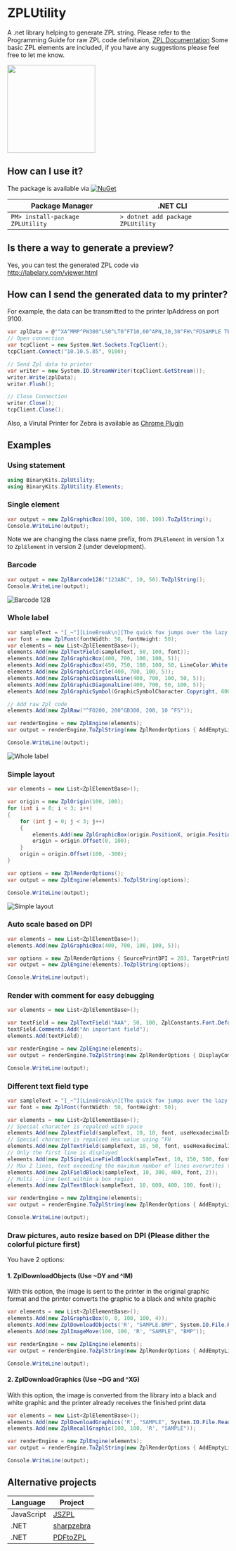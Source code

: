 # ZPLUtility
A .net library helping to generate ZPL string.
Please refer to the Programming Guide for raw ZPL code definitaion, 
[ZPL Documentation](https://www.zebra.com/content/dam/zebra/manuals/printers/common/programming/zpl-zbi2-pm-en.pdf)
Some basic ZPL elements are included, if you have any suggestions please feel free to let me know.

<img src="https://raw.githubusercontent.com/BinaryKits/ZPLUtility/master/doc/logo.png" width="200">

## How can I use it?

The package is available via [![NuGet](https://img.shields.io/nuget/v/ZPLUtility.svg?label=NuGet)](https://www.nuget.org/packages/ZPLUtility)

| Package Manager | .NET CLI |
| ------------- | ------------- |
| ``` PM> install-package ZPLUtility ``` | ``` > dotnet add package ZPLUtility ``` |

## Is there a way to generate a preview?

Yes, you can test the generated ZPL code via http://labelary.com/viewer.html

## How can I send the generated data to my printer?

For example, the data can be transmitted to the printer IpAddress on port 9100.

```cs
var zplData = @"^XA^MMP^PW300^LS0^LT0^FT10,60^APN,30,30^FH\^FDSAMPLE TEXT^FS^XZ";
// Open connection
var tcpClient = new System.Net.Sockets.TcpClient();
tcpClient.Connect("10.10.5.85", 9100);

// Send Zpl data to printer
var writer = new System.IO.StreamWriter(tcpClient.GetStream());
writer.Write(zplData);
writer.Flush();

// Close Connection
writer.Close();
tcpClient.Close();
```

Also, a Virutal Printer for Zebra is available as [Chrome Plugin](https://chrome.google.com/webstore/detail/zpl-printer/phoidlklenidapnijkabnfdgmadlcmjo)

## Examples

### Using statement

```cs
using BinaryKits.ZplUtility;
using BinaryKits.ZplUtility.Elements;
```

### Single element

```cs
var output = new ZplGraphicBox(100, 100, 100, 100).ToZplString();
Console.WriteLine(output);
```

Note we are changing the class name prefix, from `ZPLElement` in version 1.x to `ZplElement` in version 2 (under development).

### Barcode

```cs
var output = new ZplBarcode128("123ABC", 10, 50).ToZplString();
Console.WriteLine(output);
```

![Barcode 128](doc/preview-barcode128.png)

### Whole label

```cs
var sampleText = "[_~^][LineBreak\n][The quick fox jumps over the lazy dog.]";
var font = new ZplFont(fontWidth: 50, fontHeight: 50);
var elements = new List<ZplElementBase>();
elements.Add(new ZplTextField(sampleText, 50, 100, font));
elements.Add(new ZplGraphicBox(400, 700, 100, 100, 5));
elements.Add(new ZplGraphicBox(450, 750, 100, 100, 50, LineColor.White));
elements.Add(new ZplGraphicCircle(400, 700, 100, 5));
elements.Add(new ZplGraphicDiagonalLine(400, 700, 100, 50, 5));
elements.Add(new ZplGraphicDiagonalLine(400, 700, 50, 100, 5));
elements.Add(new ZplGraphicSymbol(GraphicSymbolCharacter.Copyright, 600, 600, 50, 50));

// Add raw Zpl code
elements.Add(new ZplRaw("^FO200, 200^GB300, 200, 10 ^FS"));

var renderEngine = new ZplEngine(elements);
var output = renderEngine.ToZplString(new ZplRenderOptions { AddEmptyLineBeforeElementStart = true });

Console.WriteLine(output);
```

![Whole label](doc/preview-whole.label.png)

### Simple layout

```cs
var elements = new List<ZplElementBase>();

var origin = new ZplOrigin(100, 100);
for (int i = 0; i < 3; i++)
{
    for (int j = 0; j < 3; j++)
    {
        elements.Add(new ZplGraphicBox(origin.PositionX, origin.PositionY, 50, 50));
        origin = origin.Offset(0, 100);
    }
    origin = origin.Offset(100, -300);
}

var options = new ZplRenderOptions();
var output = new ZplEngine(elements).ToZplString(options);

Console.WriteLine(output);
```
![Simple layout](doc/preview-simple-layout.png)

### Auto scale based on DPI

```cs
var elements = new List<ZplElementBase>();
elements.Add(new ZplGraphicBox(400, 700, 100, 100, 5));

var options = new ZplRenderOptions { SourcePrintDPI = 203, TargetPrintDPI = 300 };
var output = new ZplEngine(elements).ToZplString(options);

Console.WriteLine(output);
```
### Render with comment for easy debugging

```cs
var elements = new List<ZplElementBase>();

var textField = new ZplTextField("AAA", 50, 100, ZplConstants.Font.Default);
textField.Comments.Add("An important field");
elements.Add(textField);

var renderEngine = new ZplEngine(elements);
var output = renderEngine.ToZplString(new ZplRenderOptions { DisplayComments = true });

Console.WriteLine(output);
```

### Different text field type

```cs
var sampleText = "[_~^][LineBreak\n][The quick fox jumps over the lazy dog.]";
var font = new ZplFont(fontWidth: 50, fontHeight: 50);

var elements = new List<ZplElementBase>();
// Special character is repalced with space
elements.Add(new ZplextField(sampleText, 10, 10, font, useHexadecimalIndicator: false));
// Special character is repalced Hex value using ^FH
elements.Add(new ZplTextField(sampleText, 10, 50, font, useHexadecimalIndicator: true));
// Only the first line is displayed
elements.Add(new ZplSingleLineFieldBlock(sampleText, 10, 150, 500, font));
// Max 2 lines, text exceeding the maximum number of lines overwrites the last line.
elements.Add(new ZplFieldBlock(sampleText, 10, 300, 400, font, 2));
// Multi - line text within a box region
elements.Add(new ZplTextBlock(sampleText, 10, 600, 400, 100, font));

var renderEngine = new ZplEngine(elements);
var output = renderEngine.ToZplString(new ZplRenderOptions { AddEmptyLineBeforeElementStart = true });

Console.WriteLine(output);
```

### Draw pictures, auto resize based on DPI (Please dither the colorful picture first)

You have 2 options:

#### 1. ZplDownloadObjects (Use ~DY and ^IM)
With this option, the image is sent to the printer in the original graphic format and the printer converts the graphic to a black and white graphic

```cs
var elements = new List<ZplElementBase>();
elements.Add(new ZplGraphicBox(0, 0, 100, 100, 4));
elements.Add(new ZplDownloadObjects('R', "SAMPLE.BMP", System.IO.File.ReadAllBytes("sample.bmp")));
elements.Add(new ZplImageMove(100, 100, 'R', "SAMPLE", "BMP"));

var renderEngine = new ZplEngine(elements);
var output = renderEngine.ToZplString(new ZplRenderOptions { AddEmptyLineBeforeElementStart = true, TargetPrintDpi = 300, SourcePrintDpi = 200 });

Console.WriteLine(output);
```

#### 2. ZplDownloadGraphics (Use ~DG and ^XG)
With this option, the image is converted from the library into a black and white graphic and the printer already receives the finished print data

```cs
var elements = new List<ZplElementBase>();
elements.Add(new ZplDownloadGraphics('R', "SAMPLE", System.IO.File.ReadAllBytes("sample.bmp")));
elements.Add(new ZplRecallGraphic(100, 100, 'R', "SAMPLE"));

var renderEngine = new ZplEngine(elements);
var output = renderEngine.ToZplString(new ZplRenderOptions { AddEmptyLineBeforeElementStart = true, TargetPrintDpi = 600, SourcePrintDpi = 200 });

Console.WriteLine(output);
```

## Alternative projects

| Language | Project |
| ------------- | ------------- |
| JavaScript | [JSZPL](https://github.com/DanieLeeuwner/JSZPL) |
| .NET | [sharpzebra](https://github.com/rkone/sharpzebra) |
| .NET | [PDFtoZPL](https://github.com/sungaila/PDFtoZPL) |

